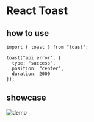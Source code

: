 # React Toast

## how to use

```tsx
import { toast } from "toast";

toast("api error", {
  type: "success",
  position: "center",
  duration: 2000
});
```

## showcase

![demo](./screenshots/demo.gif)
